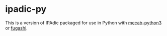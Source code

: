 # ipadic-py

This is a version of IPAdic packaged for use in Python with
[mecab-python3](https://github.com/SamuraiT/mecab-python3) or
[fugashi](https://github.com/polm/fugashi). 
